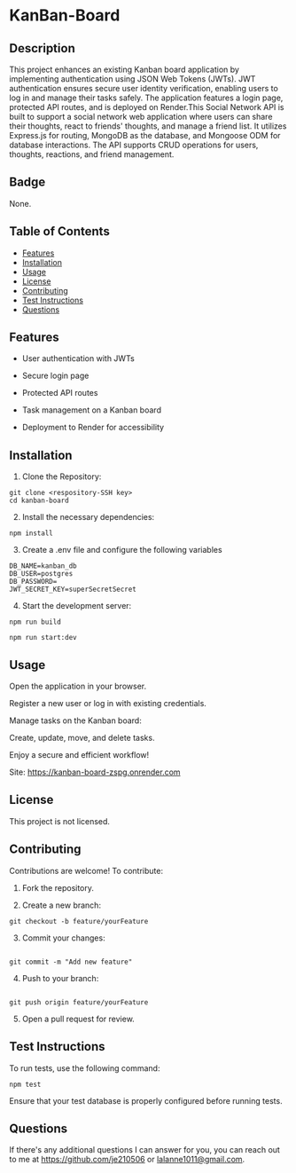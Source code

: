 # KanBan-Board


## Description
This project enhances an existing Kanban board application by implementing authentication using JSON Web Tokens (JWTs). JWT authentication ensures secure user identity verification, enabling users to log in and manage their tasks safely. The application features a login page, protected API routes, and is deployed on Render.This Social Network API is built to support a social network web application where users can share their thoughts, react to friends' thoughts, and manage a friend list. It utilizes Express.js for routing, MongoDB as the database, and Mongoose ODM for database interactions. The API supports CRUD operations for users, thoughts, reactions, and friend management.


## Badge
None.


## Table of Contents
- [Features](#features)
- [Installation](#installation)
- [Usage](#usage)
- [License](#license)
- [Contributing](#contributing)
- [Test Instructions](#testinstructions)
- [Questions](#questions)
   
## Features

- User authentication with JWTs

- Secure login page

- Protected API routes

- Task management on a Kanban board

- Deployment to Render for accessibility



## Installation 
1. Clone the Repository:
```
git clone <respository-SSH key>
cd kanban-board
```

2. Install the necessary dependencies:
```
npm install
```

3. Create a .env file and configure the following variables

```
DB_NAME=kanban_db
DB_USER=postgres
DB_PASSWORD=
JWT_SECRET_KEY=superSecretSecret
```
4. Start the development server:

```
npm run build

npm run start:dev
```


## Usage 

Open the application in your browser.

Register a new user or log in with existing credentials.

Manage tasks on the Kanban board:

Create, update, move, and delete tasks.

Enjoy a secure and efficient workflow!

Site: https://kanban-board-zspg.onrender.com


## License 
This project is not licensed. 


## Contributing 
Contributions are welcome! To contribute:
1. Fork the repository.

2. Create a new branch:
```
git checkout -b feature/yourFeature
```

3. Commit your changes:
```

git commit -m "Add new feature"
```

4. Push to your branch:
```

git push origin feature/yourFeature
```

5. Open a pull request for review.


## Test Instructions 
To run tests, use the following command:

```
npm test
```

Ensure that your test database is properly configured before running tests.


## Questions 
If there's any additional questions I can answer for you, you can reach out to me at https://github.com/je210506 or [lalanne1011@gmail.com](mailto:lalanne1011@gmail.com}).
